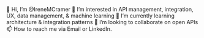 👋 Hi, I’m @IreneMCramer
👀 I’m interested in API management, integration, UX, data management, & machine learning
🌱 I’m currently learning architecture & integration patterns
💞️ I’m looking to collaborate on open APIs
📫 How to reach me via Email or LinkedIn.

<!---
IreneMCramer/IreneMCramer is a ✨ special ✨ repository because its `README.md` (this file) appears on your GitHub profile.
You can click the Preview link to take a look at your changes.
--->
